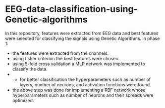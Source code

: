 # EEG-data-classification-using-Genetic-algorithms
In this repository, features were extracted from EEG data and best features were selected for classifying the signals using Genetic Algorithms.
in phase 1: 
- the features were extracted from the channels. 
- using fisher criterion the best features were chosen. 
- using 5-fold cross validation a MLP network was implemented to classify the data.
- - for better classification the hyperparameters such as number of layers, number of neurons, and activation functions were found. 
- the above step was done for implementing a RBF network whose hyperparameters such as number of neurons and their spreads were optimized.
